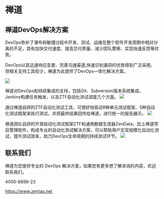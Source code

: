 # 禅道

## 禅道DevOps解决方案
DevOps弥补了瀑布和敏捷过程中开发、测试、运维在整个软件开发周期中相对分离的不足，具有加快交付速度、提高交付质量、减少团队摩擦、实现快速反馈等优势。

DevOps以其迅速响应变更、完善沟通渠道,快速识别漏洞的优势得到广泛采用，但相关支持工具较少，禅道为此提供了DevOps—体化解决方案。

![](https://dl.cnezsoft.com/devops/image/devops-001.jpg)
 
禅道对DevOps和持续集成的支持，包括Git、Subversion版本系统集成，Jenkins构建任务触发，以及ZTF自动化测试调度几个方面。
![](https://dl.cnezsoft.com/devops/image/devops-002.jpg)
 
通过禅道自研的ZTF自动化测试工具，可很好地驱动8种单元测试框架、5种自动化测试框架来执行测试，并把最终结果回传给禅道，进行统一的报告展示。
![](https://dl.cnezsoft.com/devops/image/devops-003.jpg)

禅道团队自研的开源自动化测试框架ZTF和通用数据生成器ZenData，加上禅道项目管理软件，构成专业的自动化测试解决方案，可以帮助用户实现规模化自动化测试，提升测试效率，助力DevOps生命周期的持续测试环节。
![](https://dl.cnezsoft.com/devops/image/devops-004.jpg)

## 联系我们
禅道为您提供专业的 DevOps 解决方案，如果您有更多想了解咨询的内容，欢迎联系我们。

4006-8899-23

https://www.zentao.net
